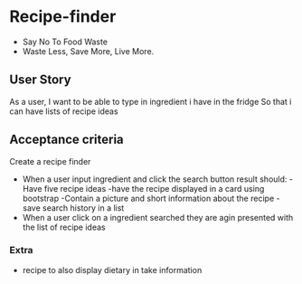 # Recipe-finder

- Say No To Food Waste
- Waste Less, Save More, Live More.

## User Story

As a user,
I want to be able to type in ingredient i have in the fridge
So that i can have lists of recipe ideas

## Acceptance criteria

Create a recipe finder

- When a user input ingredient and click the search button result should:
  -Have five recipe ideas
  -have the recipe displayed in a card using bootstrap
  -Contain a picture and short information about the recipe
  -save search history in a list
- When a user click on a ingredient searched they are agin presented with the list of recipe ideas

### Extra

- recipe to also display dietary in take information
